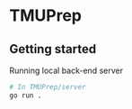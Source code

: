 # TMUPrep

## Getting started

Running local back-end server

```bash
# In TMUPrep/server
go run .
```
